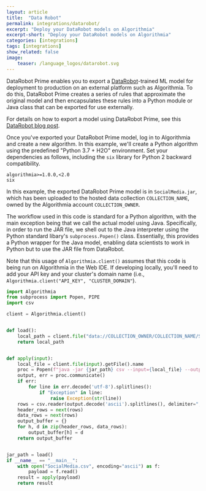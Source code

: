 ```yaml
---
layout: article
title:  "Data Robot"
permalink: integrations/datarobot/
excerpt: "Deploy your DataRobot models on Algorithmia"
excerpt-short: "Deploy your DataRobot models on Algorithmia"
categories: [integrations]
tags: [integrations]
show_related: false
image:
    teaser: /language_logos/datarobot.svg
---
```


DataRobot Prime enables you to export a [DataRobot](https://www.datarobot.com/)-trained ML model for deployment to production on an external platform such as Algorithmia. To do this, DataRobot Prime creates a series of rules that approximate the original model and then encapsulates these rules into a Python module or Java class that can be exported for use externally.

For details on how to export a model using DataRobot Prime, see this [DataRobot blog post](https://community.datarobot.com/t5/resources/exporting-models-with-datarobot-prime/ta-p/4629).

Once you've exported your DataRobot Prime model, log in to Algorithmia and create a new algorithm. In this example, we'll create a Python algorithm using the predefined "Python 3.7 + H2O" environment. Set your dependencies as follows, including the `six` library for Python 2 backward compatibility.

```
algorithmia>=1.0.0,<2.0
six
```

In this example, the exported DataRobot Prime model is in `SocialMedia.jar`, which has been uploaded to the hosted data collection `COLLECTION_NAME`, owned by the Algorithmia account `COLLECTION_OWNER`. 

The workflow used in this code is standard for a Python algorithm, with the main exception being that we call the actual model using Java. Specifically, in order to run the JAR file, we shell out to the Java interpreter using the Python standard libary's `subprocess.Popen()` class. Essentially, this provides a Python wrapper for the Java model, enabling data scientists to work in Python but to use the JAR file from DataRobot.

Note that this usage of `Algorithmia.client()` assumes that this code is being run on Algorithmia in the Web IDE. If developing locally, you'll need to add your API key and your cluster's domain name (i.e., `Algorithmia.client("API_KEY", "CLUSTER_DOMAIN"`).

```python
import Algorithmia
from subprocess import Popen, PIPE
import csv

client = Algorithmia.client()


def load():
    local_path = client.file("data://COLLECTION_OWNER/COLLECTION_NAME/SocialMedia.jar").getFile().name
    return local_path


def apply(input):
    local_file = client.file(input).getFile().name
    proc = Popen(f"java -jar {jar_path} csv --input={local_file} --output=- --log_level=OFF".split(" "), stdout=PIPE, stderr=PIPE)
    output, err = proc.communicate()
    if err:
        for line in err.decode('utf-8').splitlines():
            if "Exception" in line:
                raise Exception(str(line))
    rows = csv.reader(output.decode('ascii').splitlines(), delimiter=",")
    header_rows = next(rows)
    data_rows = next(rows)
    output_buffer = {}
    for h, d in zip(header_rows, data_rows):
        output_buffer[h] = d
    return output_buffer


jar_path = load()
if __name__ == "__main__":
    with open("SocialMedia.csv", encoding="ascii") as f:
        payload = f.read()
    result = apply(payload)
    return result
```
